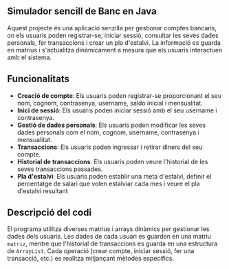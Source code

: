 ## Simulador sencill de Banc en Java

Aquest projecte és una aplicació senzilla per gestionar comptes bancaris, on els usuaris poden registrar-se, iniciar sessió, consultar les seves dades personals, fer transaccions i crear un pla d'estalvi. La informació es guarda en matrius i s'actualitza dinàmicament a mesura que els usuaris interactuen amb el sistema.
## Funcionalitats

- **Creació de compte**: Els usuaris poden registrar-se proporcionant el seu nom, cognom, contrasenya, username, saldo inicial i mensualitat.
- **Inici de sessió**: Els usuaris poden iniciar sessió amb el seu username i contrasenya.
- **Gestió de dades personals**: Els usuaris poden modificar les seves dades personals com el nom, cognom, username, contrasenya i mensualitat.
- **Transaccions**: Els usuaris poden ingressar i retirar diners del seu compte.
- **Historial de transaccions**: Els usuaris poden veure l'historial de les seves transaccions passades.
- **Pla d'estalvi**: Els usuaris poden establir una meta d'estalvi, definir el percentatge de salari que volen estalviar cada mes i veure el pla d'estalvi resultant
## Descripció del codi

El programa utilitza diverses matrius i arrays dinàmics per gestionar les dades dels usuaris. Les dades de cada usuari es guarden en una matriu `matriz`, mentre que l'historial de transaccions es guarda en una estructura de `ArrayList`. Cada operació (crear compte, iniciar sessió, fer una transacció, etc.) es realitza mitjançant mètodes específics.
